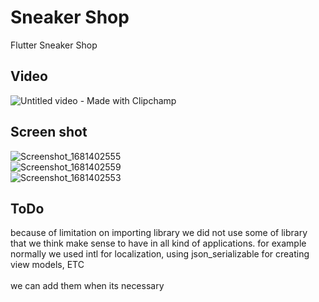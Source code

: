 # Sneaker Shop

Flutter Sneaker Shop
 

## Video
![Untitled video - Made with Clipchamp](https://user-images.githubusercontent.com/7560095/231827776-faa2897c-4ed5-4800-b3e2-ca5e1248c11f.gif)


## Screen shot
![Screenshot_1681402555](https://user-images.githubusercontent.com/7560095/231822011-6e2c6d66-e5d2-450b-96c1-7f2c3ed51fb7.png)
</br>
![Screenshot_1681402559](https://user-images.githubusercontent.com/7560095/231822028-6e5b61c4-eb63-45fb-a3e1-f106435263e1.png)
</br>
![Screenshot_1681402553](https://user-images.githubusercontent.com/7560095/231822039-fd33770b-abcc-4cab-a893-596189bae6fe.png)
</br>
 
 
## ToDo
because of limitation on importing library we did not use some of library that we think make sense to have in all kind of applications.
for example normally we used intl for localization, using json_serializable for creating view models, ETC</br>  
we can add them when its necessary</br>
